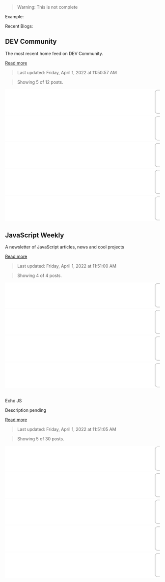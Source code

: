 > Warning: This is not complete

Example:

Recent Blogs:

<!-- blog-post-list:start -->
## DEV Community

The most recent home feed on DEV Community.

[Read more](https://dev.to)
> Last updated: Friday, April 1, 2022 at 11:50:57 AM

> Showing 5 of 12 posts.

[![Responsive SEO Agency Website using HTML CSS JavaScript](https://raw.githubusercontent.com/ErrorGamer2000/github-readme-blog-post-action/main/generated_files/DEV_Community/Responsive_SEO_Agency_Website_using_HTML_CSS_JavaScript.svg)](https://dev.to/codewithsadee/responsive-seo-agency-website-using-html-css-javascript-2fme)
[![React NodeJS Soft Dashboard - Open-Source Full-Stack Starter](https://raw.githubusercontent.com/ErrorGamer2000/github-readme-blog-post-action/main/generated_files/DEV_Community/React_NodeJS_Soft_Dashboard_-_Open-Source_Full-Stack_Starter.svg)](https://dev.to/sm0ke/react-nodejs-soft-dashboard-open-source-full-stack-starter-4bfb)
[![wallet.dat](https://raw.githubusercontent.com/ErrorGamer2000/github-readme-blog-post-action/main/generated_files/DEV_Community/wallet.dat.svg)](https://dev.to/marstriyana/walletdat-4elj)
[![Getting started with Loki and AKS](https://raw.githubusercontent.com/ErrorGamer2000/github-readme-blog-post-action/main/generated_files/DEV_Community/Getting_started_with_Loki_and_AKS.svg)](https://dev.to/lastcoolnameleft/getting-started-with-loki-and-aks-522e)
[![Three ways to import data into Postgres](https://raw.githubusercontent.com/ErrorGamer2000/github-readme-blog-post-action/main/generated_files/DEV_Community/Three_ways_to_import_data_into_Postgres.svg)](https://dev.to/arctype/three-ways-to-import-data-into-postgres-38jk)


## JavaScript Weekly

A newsletter of JavaScript articles, news and cool projects

[Read more](https://javascriptweekly.com/)
> Last updated: Friday, April 1, 2022 at 11:51:00 AM

> Showing 4 of 4 posts.

[![Time to get decorating](https://raw.githubusercontent.com/ErrorGamer2000/github-readme-blog-post-action/main/generated_files/JavaScript_Weekly/Time_to_get_decorating.svg)](https://javascriptweekly.com/issues/583)
[![React 18 due any day now..](https://raw.githubusercontent.com/ErrorGamer2000/github-readme-blog-post-action/main/generated_files/JavaScript_Weekly/React_18_due_any_day_now...svg)](https://javascriptweekly.com/issues/582)
[![Getting creative with JavaScript](https://raw.githubusercontent.com/ErrorGamer2000/github-readme-blog-post-action/main/generated_files/JavaScript_Weekly/Getting_creative_with_JavaScript.svg)](https://javascriptweekly.com/issues/581)
[![Bringing static type syntax into JavaScript itself](https://raw.githubusercontent.com/ErrorGamer2000/github-readme-blog-post-action/main/generated_files/JavaScript_Weekly/Bringing_static_type_syntax_into_JavaScript_itself.svg)](https://javascriptweekly.com/issues/580)


## 
Echo JS


Description pending

[Read more](
http://www.echojs.com
)
> Last updated: Friday, April 1, 2022 at 11:51:05 AM

> Showing 5 of 30 posts.

[![Svend3r, a Plug and Play Charting Library for Your Svelte project.](https://raw.githubusercontent.com/ErrorGamer2000/github-readme-blog-post-action/main/generated_files/_Echo_JS_/Svend3r__a_Plug_and_Play_Charting_Library_for_Your_Svelte_project..svg)](https://medium.com/@isaaclsaunders/svend3r-a-plug-and-play-charting-library-for-your-svelte-project-2753b8762ec8)
[![Hide the Tooltip in ChartJS](https://raw.githubusercontent.com/ErrorGamer2000/github-readme-blog-post-action/main/generated_files/_Echo_JS_/Hide_the_Tooltip_in_ChartJS.svg)](
https://masteringjs.io/tutorials/chartjs/hide-tooltip
)
[![Hivelance](https://raw.githubusercontent.com/ErrorGamer2000/github-readme-blog-post-action/main/generated_files/_Echo_JS_/Hivelance.svg)](https://hivelance.com)
[![Improving Web Page Performance Server-Side Rendering with Next.JS](https://raw.githubusercontent.com/ErrorGamer2000/github-readme-blog-post-action/main/generated_files/_Echo_JS_/Improving_Web_Page_Performance_Server-Side_Rendering_with_Next.JS.svg)](https://doordash.engineering/2022/03/29/improving-web-page-performance-at-doordash-throughserver-side-rendering-with-next-js/)
[![Tips for creating a component library](https://raw.githubusercontent.com/ErrorGamer2000/github-readme-blog-post-action/main/generated_files/_Echo_JS_/Tips_for_creating_a_component_library.svg)](https://blog.openreplay.com/tips-for-creating-a-component-library)


<!-- blog-post-list:end -->
